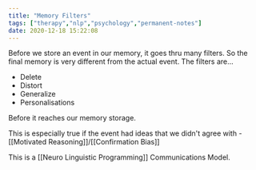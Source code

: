 ```yaml
---
title: "Memory Filters"
tags: ["therapy","nlp","psychology","permanent-notes"]
date: 2020-12-18 15:22:08
---
```


Before we store an event in our memory, it goes thru many filters. So the final memory is very different from the actual event. The filters are...

- Delete
- Distort
- Generalize 
- Personalisations

Before it reaches our memory storage.

This is especially true if the event had ideas that we didn't agree with - [[Motivated Reasoning]]/[[Confirmation Bias]]

This is a [[Neuro Linguistic Programming]] Communications Model.
